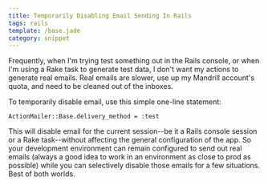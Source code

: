 ```yaml
---
title: Temporarily Disabling Email Sending In Rails
tags: rails
template: /base.jade
category: snippet
---
```


Frequently, when I'm trying test something out in the Rails console, or when I'm using a Rake task to generate test data, I don't want my actions to generate real emails. Real emails are slower, use up my Mandrill account's quota, and need to be cleaned out of the inboxes.

To temporarily disable email, use this simple one-line statement:

```
ActionMailer::Base.delivery_method = :test
```

This will disable email for the current session--be it a Rails console session or a Rake task--without affecting the general configuration of the app. So your development environment can remain configured to send out real emails (always a good idea to work in an environment as close to prod as possible) while you can selectively disable those emails for a few situations. Best of both worlds.
